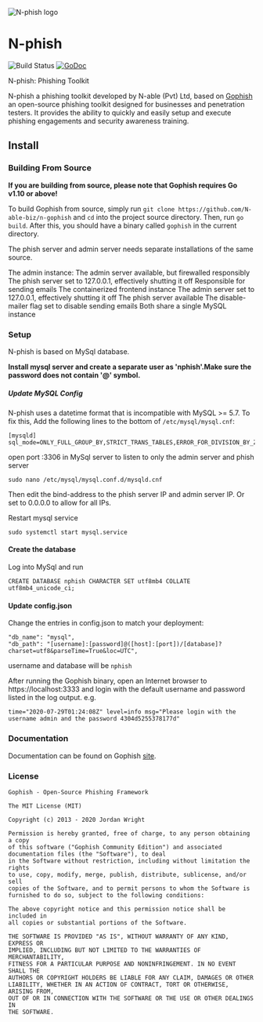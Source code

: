 ![N-phish logo](https://raw.github.com/N-able-biz/n-gophish/master/static/images/nphish_purple.png)

# N-phish

![Build Status](https://github.com/gophish/gophish/workflows/CI/badge.svg) [![GoDoc](https://godoc.org/github.com/gophish/gophish?status.svg)](https://godoc.org/github.com/gophish/gophish)

N-phish: Phishing Toolkit

N-phish a phishing toolkit developed by N-able (Pvt) Ltd, based on [Gophish](https://getgophish.com) an open-source phishing toolkit designed for businesses and penetration testers. It provides the ability to quickly and easily setup and execute phishing engagements and security awareness training.

## Install

<!-- Installation of Gophish is dead-simple - just download and extract the zip containing the [release for your system](https://github.com/gophish/gophish/releases/), and run the binary. Gophish has binary releases for Windows, Mac, and Linux platforms. -->

### Building From Source

**If you are building from source, please note that Gophish requires Go v1.10 or above!**

To build Gophish from source, simply run `git clone https://github.com/N-able-biz/n-gophish` and `cd` into the project source directory. Then, run `go build`. After this, you should have a binary called `gophish` in the current directory.

The phish server and admin server needs separate installations of the same source.

The admin instance:
The admin server available, but firewalled responsibly
The phish server set to 127.0.0.1, effectively shutting it off
Responsible for sending emails
The containerized frontend instance
The admin server set to 127.0.0.1, effectively shutting it off
The phish server available
The disable-mailer flag set to disable sending emails
Both share a single MySQL instance

<!-- ### Docker

You can also use Gophish via the official Docker container [here](https://hub.docker.com/r/gophish/gophish/). -->

### Setup

N-phish is based on MySql database.

**Install mysql server and create a separate user as 'nphish'.Make sure the password does not contain '@' symbol.**

##### Update MySQL Config

N-phish uses a datetime format that is incompatible with MySQL >= 5.7. To fix this, Add the following lines to the bottom of `/etc/mysql/mysql.cnf`:

```
[mysqld]
sql_mode=ONLY_FULL_GROUP_BY,STRICT_TRANS_TABLES,ERROR_FOR_DIVISION_BY_ZERO,NO_AUTO_CREATE_USER,NO_ENGINE_SUBSTITUTION

```

open port :3306 in MySql server to listen to only the admin server and phish server

```
sudo nano /etc/mysql/mysql.conf.d/mysqld.cnf
```

Then edit the bind-address to the phish server IP and admin server IP. Or set to 0.0.0.0 to allow for all IPs.

Restart mysql service

```
sudo systemctl start mysql.service
```

#### Create the database

Log into MySql and run

```
CREATE DATABASE nphish CHARACTER SET utf8mb4 COLLATE utf8mb4_unicode_ci;
```

#### Update config.json

Change the entries in config.json to match your deployment:

```
"db_name": "mysql",
"db_path": "[username]:[password]@([host]:[port])/[database]?charset=utf8&parseTime=True&loc=UTC",
```

username and database will be `nphish`

After running the Gophish binary, open an Internet browser to https://localhost:3333 and login with the default username and password listed in the log output.
e.g.

```
time="2020-07-29T01:24:08Z" level=info msg="Please login with the username admin and the password 4304d5255378177d"
```

<!-- Releases of Gophish prior to v0.10.1 have a default username of `admin` and password of `gophish`. -->

### Documentation

Documentation can be found on Gophish [site](http://getgophish.com/documentation).

<!-- Find something missing? Let us know by filing an issue! -->

<!-- ### Issues

Find a bug? Want more features? Find something missing in the documentation? Let us know! Please don't hesitate to [file an issue](https://github.com/gophish/gophish/issues/new) and we'll get right on it. -->

### License

```
Gophish - Open-Source Phishing Framework

The MIT License (MIT)

Copyright (c) 2013 - 2020 Jordan Wright

Permission is hereby granted, free of charge, to any person obtaining a copy
of this software ("Gophish Community Edition") and associated documentation files (the "Software"), to deal
in the Software without restriction, including without limitation the rights
to use, copy, modify, merge, publish, distribute, sublicense, and/or sell
copies of the Software, and to permit persons to whom the Software is
furnished to do so, subject to the following conditions:

The above copyright notice and this permission notice shall be included in
all copies or substantial portions of the Software.

THE SOFTWARE IS PROVIDED "AS IS", WITHOUT WARRANTY OF ANY KIND, EXPRESS OR
IMPLIED, INCLUDING BUT NOT LIMITED TO THE WARRANTIES OF MERCHANTABILITY,
FITNESS FOR A PARTICULAR PURPOSE AND NONINFRINGEMENT. IN NO EVENT SHALL THE
AUTHORS OR COPYRIGHT HOLDERS BE LIABLE FOR ANY CLAIM, DAMAGES OR OTHER
LIABILITY, WHETHER IN AN ACTION OF CONTRACT, TORT OR OTHERWISE, ARISING FROM,
OUT OF OR IN CONNECTION WITH THE SOFTWARE OR THE USE OR OTHER DEALINGS IN
THE SOFTWARE.
```
